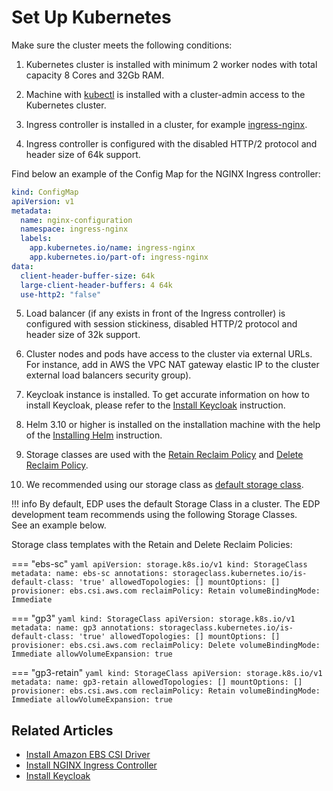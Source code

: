 # Set Up Kubernetes

Make sure the cluster meets the following conditions:

1. Kubernetes cluster is installed with minimum 2 worker nodes with total capacity 8 Cores and 32Gb RAM.

2. Machine with [kubectl](https://kubernetes.io/docs/tasks/tools/install-kubectl/) is installed with a cluster-admin access to the Kubernetes cluster.

3. Ingress controller is installed in a cluster, for example [ingress-nginx](./install-ingress-nginx.md).

4. Ingress controller is configured with the disabled HTTP/2 protocol and header size of 64k support.

  Find below an example of the Config Map for the NGINX Ingress controller:

  ``` yaml
  kind: ConfigMap
  apiVersion: v1
  metadata:
    name: nginx-configuration
    namespace: ingress-nginx
    labels:
      app.kubernetes.io/name: ingress-nginx
      app.kubernetes.io/part-of: ingress-nginx
  data:
    client-header-buffer-size: 64k
    large-client-header-buffers: 4 64k
    use-http2: "false"
  ```

5. Load balancer (if any exists in front of the Ingress controller) is configured with session stickiness, disabled HTTP/2 protocol and header size of 32k support.

6. Cluster nodes and pods have access to the cluster via external URLs. For instance, add in AWS the VPC NAT gateway elastic IP to the cluster external load balancers security group).

7. Keycloak instance is installed. To get accurate information on how to install Keycloak, please refer to the [Install Keycloak](install-keycloak.md) instruction.

8. Helm 3.10 or higher is installed on the installation machine with the help of the [Installing Helm](https://v3.helm.sh/docs/intro/install/) instruction.

9. Storage classes are used with the [Retain Reclaim Policy](https://kubernetes.io/docs/concepts/storage/persistent-volumes/#retain)
and [Delete Reclaim Policy](https://kubernetes.io/docs/concepts/storage/persistent-volumes/#delete).

10. We recommended using our storage class as [default storage class](https://kubernetes.io/docs/tasks/administer-cluster/change-default-storage-class/#changing-the-default-storageclass).<br/>

  !!! info
      By default, EDP uses the default Storage Class in a cluster. The EDP development team recommends using the following Storage Classes.<br/>
      See an example below.

  Storage class templates with the Retain and Delete Reclaim Policies:

  === "ebs-sc"
      ``` yaml
      apiVersion: storage.k8s.io/v1
      kind: StorageClass
      metadata:
        name: ebs-sc
        annotations:
          storageclass.kubernetes.io/is-default-class: 'true'
      allowedTopologies: []
      mountOptions: []
      provisioner: ebs.csi.aws.com
      reclaimPolicy: Retain
      volumeBindingMode: Immediate
      ```

  === "gp3"
      ``` yaml
      kind: StorageClass
      apiVersion: storage.k8s.io/v1
      metadata:
        name: gp3
        annotations:
          storageclass.kubernetes.io/is-default-class: 'true'
      allowedTopologies: []
      mountOptions: []
      provisioner: ebs.csi.aws.com
      reclaimPolicy: Delete
      volumeBindingMode: Immediate
      allowVolumeExpansion: true
      ```

  === "gp3-retain"
      ``` yaml
      kind: StorageClass
      apiVersion: storage.k8s.io/v1
      metadata:
        name: gp3-retain
      allowedTopologies: []
      mountOptions: []
      provisioner: ebs.csi.aws.com
      reclaimPolicy: Retain
      volumeBindingMode: Immediate
      allowVolumeExpansion: true
      ```

## Related Articles

* [Install Amazon EBS CSI Driver](ebs-csi-driver.md)
* [Install NGINX Ingress Controller](install-ingress-nginx.md)
* [Install Keycloak](install-keycloak.md)

